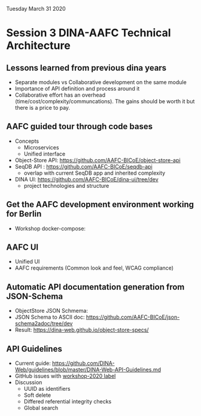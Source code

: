 Tuesday March 31 2020

# Session 3 DINA-AAFC Technical Architecture

## Lessons learned from previous dina years

* Separate modules vs Collaborative development on the same module
* Importance of API definition and process around it
* Collaborative effort has an overhead (time/cost/complexity/communcations). The gains should be worth it but there is a price to pay.

## AAFC guided tour through code bases

* Concepts
  * Microservices
  * Unified interface
* Object-Store API: https://github.com/AAFC-BICoE/object-store-api
* SeqDB API : https://github.com/AAFC-BICoE/seqdb-api
  * overlap with current SeqDB app and inherited complexity
* DINA UI: https://github.com/AAFC-BICoE/dina-ui/tree/dev
  * project technologies and structure

## Get the AAFC development environment working for Berlin

* Workshop docker-compose: 

## AAFC UI

* Unified UI
* AAFC requirements (Common look and feel, WCAG compliance)

## Automatic API documentation generation from JSON-Schema

* ObjectStore JSON Schmema:
* JSON Schema to ASCII doc: https://github.com/AAFC-BICoE/json-schema2adoc/tree/dev
* Result: https://dina-web.github.io/object-store-specs/

## API Guidelines

* Current guide: https://github.com/DINA-Web/guidelines/blob/master/DINA-Web-API-Guidelines.md
* GitHub issues with [workshop-2020 label](https://github.com/DINA-Web/guidelines/issues?q=is%3Aissue+is%3Aopen+label%3Aworkshop-2020)
* Discussion
  * UUID as identifiers
  * Soft delete
  * Differed referential integrity checks
  * Global search



